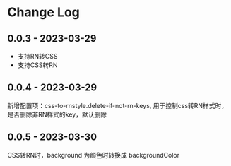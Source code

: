 # Change Log
## 0.0.3 - 2023-03-29

- 支持RN转CSS
- 支持CSS转RN

## 0.0.4 - 2023-03-29

新增配置项：css-to-rnstyle.delete-if-not-rn-keys, 用于控制css转RN样式时，是否删除非RN样式的key，默认删除


## 0.0.5 - 2023-03-30

CSS转RN时，background 为颜色时转换成 backgroundColor